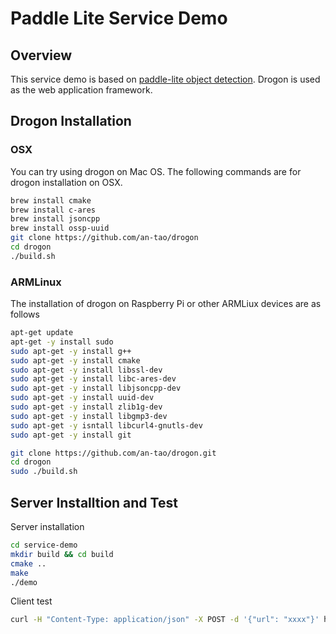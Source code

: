 # Paddle Lite Service Demo

## Overview

This service demo is based on [paddle-lite object detection](https://github.com/PaddlePaddle/Paddle-Lite-Demo/tree/master/PaddleLite-armlinux-demo/object_detection_demo). Drogon is used as the web application framework.

## Drogon Installation

### OSX
You can try using drogon on Mac OS. The following commands are for drogon installation on OSX.
``` bash
brew install cmake
brew install c-ares
brew install jsoncpp
brew install ossp-uuid
git clone https://github.com/an-tao/drogon
cd drogon
./build.sh
```

### ARMLinux
The installation of drogon on Raspberry Pi or other ARMLiux devices are as follows
``` bash
apt-get update
apt-get -y install sudo
sudo apt-get -y install g++
sudo apt-get -y install cmake
sudo apt-get -y install libssl-dev
sudo apt-get -y install libc-ares-dev
sudo apt-get -y install libjsoncpp-dev
sudo apt-get -y install uuid-dev
sudo apt-get -y install zlib1g-dev
sudo apt-get -y install libgmp3-dev
sudo apt-get -y isntall libcurl4-gnutls-dev
sudo apt-get -y install git

git clone https://github.com/an-tao/drogon.git
cd drogon 
sudo ./build.sh
```

## Server Installtion and Test
Server installation
``` bash
cd service-demo
mkdir build && cd build
cmake ..
make
./demo
```

Client test
``` bash
curl -H "Content-Type: application/json" -X POST -d '{"url": "xxxx"}' http://0.0.0.0:8080
```
